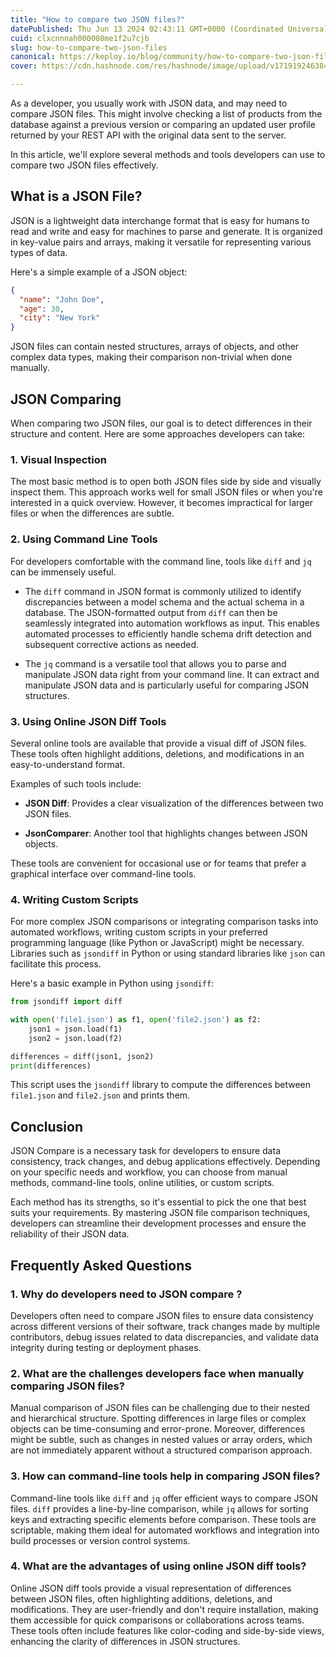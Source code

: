 ```yaml
---
title: "How to compare two JSON files?"
datePublished: Thu Jun 13 2024 02:43:11 GMT+0000 (Coordinated Universal Time)
cuid: clxcnnnah000008me1f2u7cjb
slug: how-to-compare-two-json-files
canonical: https://keploy.io/blog/community/how-to-compare-two-json-files
cover: https://cdn.hashnode.com/res/hashnode/image/upload/v1719192463846/979c8dbe-1300-48e8-9231-46c8561df00b.png

---
```


As a developer, you usually work with JSON data, and may need to compare JSON files. This might involve checking a list of products from the database against a previous version or comparing an updated user profile returned by your REST API with the original data sent to the server.

In this article, we'll explore several methods and tools developers can use to compare two JSON files effectively.

## What is a JSON File?

JSON is a lightweight data interchange format that is easy for humans to read and write and easy for machines to parse and generate. It is organized in key-value pairs and arrays, making it versatile for representing various types of data.

Here's a simple example of a JSON object:

```json
{
  "name": "John Doe",
  "age": 30,
  "city": "New York"
}
```

JSON files can contain nested structures, arrays of objects, and other complex data types, making their comparison non-trivial when done manually.

## JSON Comparing

When comparing two JSON files, our goal is to detect differences in their structure and content. Here are some approaches developers can take:

### 1\. Visual Inspection

The most basic method is to open both JSON files side by side and visually inspect them. This approach works well for small JSON files or when you're interested in a quick overview. However, it becomes impractical for larger files or when the differences are subtle.

### 2\. Using Command Line Tools

For developers comfortable with the command line, tools like `diff` and `jq` can be immensely useful.

* The `diff` command in JSON format is commonly utilized to identify discrepancies between a model schema and the actual schema in a database. The JSON-formatted output from `diff` can then be seamlessly integrated into automation workflows as input. This enables automated processes to efficiently handle schema drift detection and subsequent corrective actions as needed.
    
* The `jq` command is a versatile tool that allows you to parse and manipulate JSON data right from your command line. It can extract and manipulate JSON data and is particularly useful for comparing JSON structures.
    

### 3\. Using Online JSON Diff Tools

Several online tools are available that provide a visual diff of JSON files. These tools often highlight additions, deletions, and modifications in an easy-to-understand format.

Examples of such tools include:

* **JSON Diff**: Provides a clear visualization of the differences between two JSON files.
    
* **JsonComparer**: Another tool that highlights changes between JSON objects.
    

These tools are convenient for occasional use or for teams that prefer a graphical interface over command-line tools.

### 4\. Writing Custom Scripts

For more complex JSON comparisons or integrating comparison tasks into automated workflows, writing custom scripts in your preferred programming language (like Python or JavaScript) might be necessary. Libraries such as `jsondiff` in Python or using standard libraries like `json` can facilitate this process.

Here's a basic example in Python using `jsondiff`:

```python
from jsondiff import diff

with open('file1.json') as f1, open('file2.json') as f2:
    json1 = json.load(f1)
    json2 = json.load(f2)

differences = diff(json1, json2)
print(differences)
```

This script uses the `jsondiff` library to compute the differences between `file1.json` and `file2.json` and prints them.

## Conclusion

JSON Compare is a necessary task for developers to ensure data consistency, track changes, and debug applications effectively. Depending on your specific needs and workflow, you can choose from manual methods, command-line tools, online utilities, or custom scripts.

Each method has its strengths, so it's essential to pick the one that best suits your requirements. By mastering JSON file comparison techniques, developers can streamline their development processes and ensure the reliability of their JSON data.

## Frequently Asked Questions

### 1\. Why do developers need to JSON compare ?

Developers often need to compare JSON files to ensure data consistency across different versions of their software, track changes made by multiple contributors, debug issues related to data discrepancies, and validate data integrity during testing or deployment phases.

### 2\. What are the challenges developers face when manually comparing JSON files?

Manual comparison of JSON files can be challenging due to their nested and hierarchical structure. Spotting differences in large files or complex objects can be time-consuming and error-prone. Moreover, differences might be subtle, such as changes in nested values or array orders, which are not immediately apparent without a structured comparison approach.

### 3\. How can command-line tools help in comparing JSON files?

Command-line tools like `diff` and `jq` offer efficient ways to compare JSON files. `diff` provides a line-by-line comparison, while `jq` allows for sorting keys and extracting specific elements before comparison. These tools are scriptable, making them ideal for automated workflows and integration into build processes or version control systems.

### 4\. What are the advantages of using online JSON diff tools?

Online JSON diff tools provide a visual representation of differences between JSON files, often highlighting additions, deletions, and modifications. They are user-friendly and don't require installation, making them accessible for quick comparisons or collaborations across teams. These tools often include features like color-coding and side-by-side views, enhancing the clarity of differences in JSON structures.